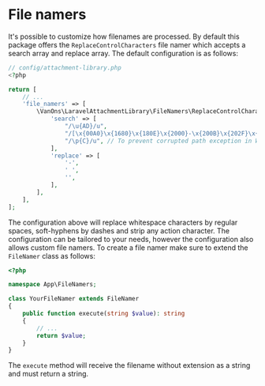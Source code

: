 # File namers

It's possible to customize how filenames are processed. By default this package offers the `ReplaceControlCharacters` file namer which accepts a search array and replace array. The default configuration is as follows:

```php
// config/attachment-library.php
<?php

return [
    // ...
    'file_namers' => [
        \VanOns\LaravelAttachmentLibrary\FileNamers\ReplaceControlCharacters::class => [
            'search' => [
                "/\u{AD}/u",
                "/[\x{00A0}\x{1680}\x{180E}\x{2000}-\x{200B}\x{202F}\x{205F}\x{3000}\x{FEFF}]/u", // Whitespace characters
                "/\p{C}/u", // To prevent corrupted path exception in WhiteSpaceNormalizer
            ],
            'replace' => [
                '-',
                ' ',
                '',
            ],
        ],
    ],
];
```

The configuration above will replace whitespace characters by regular spaces, soft-hyphens by dashes and strip any action character. The configuration can be tailored to your needs, however the configuration also allows custom file namers. To create a file namer make sure to extend the `FileNamer` class as follows:

```php
<?php

namespace App\FileNamers;

class YourFileNamer extends FileNamer
{
    public function execute(string $value): string
    {
        // ...
        return $value;
    }
}
```

The `execute` method will receive the filename without extension as a string and must return a string.
